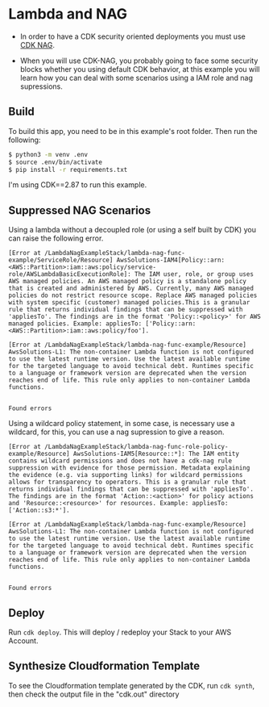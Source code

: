 Lambda and NAG
==============

* In order to have a CDK security oriented deployments you must use [CDK NAG](https://github.com/cdklabs/cdk-nag).

* When you will use CDK-NAG, you probably going to face some security blocks whether you using default CDK behavior, at this example you will learn how you can deal with some scenarios using a IAM role and nag supressions.

## Build

To build this app, you need to be in this example's root folder. Then run the following:

```bash
$ python3 -m venv .env
$ source .env/bin/activate
$ pip install -r requirements.txt
```

I'm using CDK==2.87 to run this example.

## Suppressed NAG Scenarios

Using a lambda without a decoupled role (or using a self built by CDK) you can raise the following error.

```
[Error at /LambdaNagExampleStack/lambda-nag-func-example/ServiceRole/Resource] AwsSolutions-IAM4[Policy::arn:<AWS::Partition>:iam::aws:policy/service-role/AWSLambdaBasicExecutionRole]: The IAM user, role, or group uses AWS managed policies. An AWS managed policy is a standalone policy that is created and administered by AWS. Currently, many AWS managed policies do not restrict resource scope. Replace AWS managed policies with system specific (customer) managed policies.This is a granular rule that returns individual findings that can be suppressed with 'appliesTo'. The findings are in the format 'Policy::<policy>' for AWS managed policies. Example: appliesTo: ['Policy::arn:<AWS::Partition>:iam::aws:policy/foo'].

[Error at /LambdaNagExampleStack/lambda-nag-func-example/Resource] AwsSolutions-L1: The non-container Lambda function is not configured to use the latest runtime version. Use the latest available runtime for the targeted language to avoid technical debt. Runtimes specific to a language or framework version are deprecated when the version reaches end of life. This rule only applies to non-container Lambda functions.


Found errors
```

Using a wildcard policy statement, in some case, is necessary use a wildcard, for this, you can use a nag supression to give a reason.

```
[Error at /LambdaNagExampleStack/lambda-nag-func-role-policy-example/Resource] AwsSolutions-IAM5[Resource::*]: The IAM entity contains wildcard permissions and does not have a cdk-nag rule suppression with evidence for those permission. Metadata explaining the evidence (e.g. via supporting links) for wildcard permissions allows for transparency to operators. This is a granular rule that returns individual findings that can be suppressed with 'appliesTo'. The findings are in the format 'Action::<action>' for policy actions and 'Resource::<resource>' for resources. Example: appliesTo: ['Action::s3:*'].

[Error at /LambdaNagExampleStack/lambda-nag-func-example/Resource] AwsSolutions-L1: The non-container Lambda function is not configured to use the latest runtime version. Use the latest available runtime for the targeted language to avoid technical debt. Runtimes specific to a language or framework version are deprecated when the version reaches end of life. This rule only applies to non-container Lambda functions.


Found errors
```

## Deploy

Run `cdk deploy`. This will deploy / redeploy your Stack to your AWS Account.

## Synthesize Cloudformation Template

To see the Cloudformation template generated by the CDK, run `cdk synth`, then check the output file in the "cdk.out" directory
